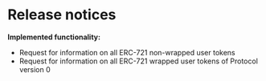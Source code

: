 # Release notices

**Implemented functionality:**

* Request for information on all ERC-721 non-wrapped user tokens
* Request for information on all ERC-721 wrapped user tokens of Protocol version 0
